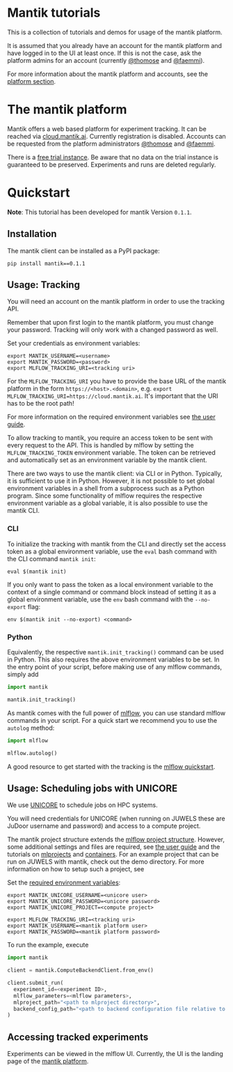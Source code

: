 # Mantik tutorials

This is a collection of tutorials and demos for usage of the mantik platform.

It is assumed that you already have an account for the mantik platform and
have logged in to the UI at least once. If this is not the case, ask the
platform admins for an account (currently
[@thomose](https://github.com/thomose) and
[@faemmi](https://github.com/faemmi)).

For more information about the mantik platform and accounts, see the
[platform section](#the-mantik-platform).

# The mantik platform

Mantik offers a web based platform for experiment tracking. It can be reached via
[cloud.mantik.ai](https://cloud.mantik.ai). Currently registration is disabled.
Accounts can be requested from the platform administrators
[@thomose](https://github.com/thomose) and [@faemmi](https://github.com/faemmi).

There is a [free trial instance](https://trial.cloud.mantik.ai).
Be aware that no data on the trial instance is guaranteed to be preserved.
Experiments and runs are deleted regularly.

# Quickstart

**Note**: This tutorial has been developed for mantik Version `0.1.1`.

## Installation

The mantik client can be installed as a PyPI package:

```commandline
pip install mantik==0.1.1
```

## Usage: Tracking

You will need an account on the mantik platform in order to use the tracking
API.

Remember that upon first login to the mantik platform, you must change your
password. Tracking will only work with a changed password as well.

Set your credentials as environment variables:

```commandline
export MANTIK_USERNAME=<username>
export MANTIK_PASSWORD=<password>
export MLFLOW_TRACKING_URI=<tracking uri>
```

For the `MLFLOW_TRACKING_URI` you have to provide the base URL of the mantik
platform in the form `https://<host>.<domain>`, e.g.
`export MLFLOW_TRACKING_URI=https://cloud.mantik.ai`. 
It's important that the URI has to be the root path!

For more information on the required environment variables see
[the user guide](instructions/user_guide.md#required-credentials-and-environment-variables).

To allow tracking to mantik, you require an access token to be sent with every request
to the API. This is handled by mlflow by setting the `MLFLOW_TRACKING_TOKEN` environment
variable. The token can be retrieved and automatically set as an environment variable
by the mantik client.

There are two ways to use the mantik client: via CLI or in Python. Typically, it is
sufficient to use it in Python. However, it is not possible to set global environment variables
in a shell from a subprocess such as a Python program. Since some functionality of mlflow
requires the respective environment variable as a global variable, it is also possible to use
the mantik CLI.

### CLI

To initialize the tracking with mantik from the CLI and directly set the access token as a
global environment variable, use the `eval` bash command with the CLI command `mantik init`:

```commandline
eval $(mantik init)
```

If you only want to pass the token as a local environment variable to the context of a single command
or command block instead of setting it as a global environment variable, use the `env` bash
command with the `--no-export` flag:

```commandline
env $(mantik init --no-export) <command>
```

### Python

Equivalently, the respective `mantik.init_tracking()` command can be used in Python. This
also requires the above environment variables to be set. In the entry point of your script,
before making use of any mlflow commands, simply add

```python
import mantik

mantik.init_tracking()
```

As mantik comes with the full power of [mlflow](https://www.mlflow.org/), you
can use standard mlflow commands in your script.
For a quick start we recommend you to use the `autolog` method:

```python
import mlflow

mlflow.autolog()
```

A good resource to get started with the tracking is the
[mlflow quickstart](https://www.mlflow.org/docs/latest/quickstart.html).

## Usage: Scheduling jobs with UNICORE

We use [UNICORE](https://www.unicore.eu/) to schedule jobs on HPC systems.

You will need credentials for UNICORE (when running on JUWELS these are
JuDoor username and password) and access to a compute project.

The mantik project structure extends the
[mlflow project structure](https://www.mlflow.org/docs/latest/projects.html).
However, some additional settings and files are required, see
[the user guide](instructions/user_guide.md#mlproject-setup) and the tutorials
on [mlprojects](instructions/mlproject/README.md) and [containers](instructions/containers/README.md).
For an example project that can be run on JUWELS with mantik, check out the
demo directory.
For more information on how to setup such a project, see

Set the [required environment variables](instructions/user_guide.md#required-credentials-and-environment-variables):

```commandline
export MANTIK_UNICORE_USERNAME=<unicore user>
export MANTIK_UNICORE_PASSWORD=<unicore password>
export MANTIK_UNICORE_PROJECT=<compute project>

export MLFLOW_TRACKING_URI=<tracking uri>
export MANTIK_USERNAME=<mantik platform user>
export MANTIK_PASSWORD=<mantik platform password>
```

To run the example, execute

```python
import mantik

client = mantik.ComputeBackendClient.from_env()

client.submit_run(
  experiment_id=<experiment ID>,
  mlflow_parameters=<mlflow parameters>,
  mlproject_path="<path to mlproject directory>",
  backend_config_path="<path to backend configuration file relative to mlproject path>",
)
```

## Accessing tracked experiments

Experiments can be viewed in the mlflow UI. Currently, the UI is the landing
page of the [mantik platform](#the-mantik-platform).
